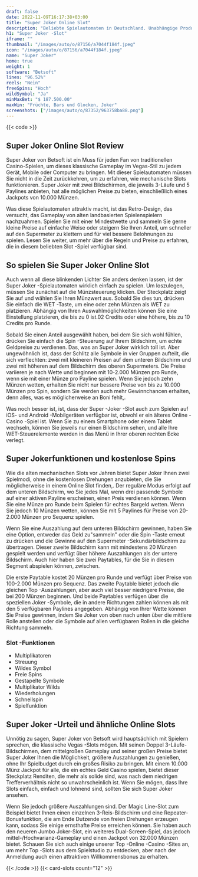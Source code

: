 ```yaml
---
draft: false
date: 2022-11-09T16:17:38+03:00
title: "Super Joker Online Slot"
description: "Beliebte Spielautomaten in Deutschland. Unabhängige Produktbewertungen und exklusive Anmeldeangebote. Jetzt spielen!"
h1: "Super Joker -Slot"
iframe: ""
thumbnail: "/images/auto/o/87156/a7044f184f.jpeg"
icon: "/images/auto/o/87156/a7044f184f.jpeg"
name: "Super Joker"
home: true
weight: 1
software: "Betsoft"
lines: "96.52%"
reels: "Nein"
freeSpins: "Hoch"
wildSymbol: "Ja"
minMaxBet: "$ 187.500.00"
maxWin: "Früchte, Bars und Glocken, Joker"
screenshots: ["/images/auto/o/87352/963758ba88.png"]
---
```


{{< code >}}<h2>Super Joker Online Slot Review</h2><p>Super Joker von Betsoft ist ein Muss für jeden Fan von traditionellen Casino-Spielen, um dieses klassische Gameplay im Vegas-Stil zu jedem Gerät, Mobile oder Computer zu bringen. Mit dieser Spielautomaten müssen Sie nicht in die Zeit zurückkehren, um zu erfahren, wie mechanische Slots funktionieren. Super Joker mit zwei Bildschirmen, die jeweils 3-Läufe und 5 Paylines anbieten, hat alle möglichen Preise zu bieten, einschließlich eines Jackpots von 10.000 Münzen.</p><p>Was diese Spielautomaten attraktiv macht, ist das Retro-Design, das versucht, das Gameplay von alten landbasierten Spielenspielern nachzuahmen. Spielen Sie mit einer Mindestwette und sammeln Sie gerne kleine Preise auf einfache Weise oder steigern Sie Ihren Anteil, um schneller auf den Supermeter zu klettern und für viel bessere Belohnungen zu spielen. Lesen Sie weiter, um mehr über die Regeln und Preise zu erfahren, die in diesem beliebten Slot -Spiel verfügbar sind.</p><h2>So spielen Sie Super Joker Online Slot</h2><p>Auch wenn all diese blinkenden Lichter Sie anders denken lassen, ist der Super Joker -Spielautomaten wirklich einfach zu spielen. Um loszulegen, müssen Sie zunächst auf die Münzsteuerung klicken. Der Steckplatz zeigt Sie auf und wählen Sie Ihren Münzwert aus. Sobald Sie dies tun, drücken Sie einfach die WET -Taste, um eine oder zehn Münzen als WET zu platzieren. Abhängig von Ihren Auswahlmöglichkeiten können Sie eine Einstellung platzieren, die bis zu 0 ist.02 Credits oder eine höhere, bis zu 10 Credits pro Runde.</p><p>Sobald Sie einen Anteil ausgewählt haben, bei dem Sie sich wohl fühlen, drücken Sie einfach die Spin -Steuerung auf Ihrem Bildschirm, um echte Geldpreise zu verdienen. Das, was an Super Joker wirklich toll ist. Aber ungewöhnlich ist, dass der Schlitz alle Symbole in vier Gruppen aufteilt, die sich verflechten: zwei mit kleineren Preisen auf dem unteren Bildschirm und zwei mit höheren auf dem Bildschirm des oberen Supermeters. Die Preise variieren je nach Wette und beginnen mit 10-2.000 Münzen pro Runde, wenn sie mit einer Münze pro Payline spielen. Wenn Sie jedoch zehn Münzen wetten, erhalten Sie nicht nur bessere Preise von bis zu 10.000 Münzen pro Spin, sondern Sie werden auch mehr Gewinnchancen erhalten, denn alles, was es möglicherweise an Boni fehlt,.</p><p>Was noch besser ist, ist, dass der Super -Joker -Slot auch zum Spielen auf iOS- und Android -Mobilgeräten verfügbar ist, obwohl er ein älteres Online -Casino -Spiel ist. Wenn Sie zu einem Smartphone oder einem Tablet wechseln, können Sie jeweils nur einen Bildschirm sehen, und alle Ihre WET-Steuerelemente werden in das Menü in Ihrer oberen rechten Ecke verlegt.</p><h2>Super Jokerfunktionen und kostenlose Spins</h2><p>Wie die alten mechanischen Slots vor Jahren bietet Super Joker Ihnen zwei Spielmodi, ohne die kostenlosen Drehungen anzubieten, die Sie möglicherweise in einem Online Slot finden,. Der reguläre Modus erfolgt auf dem unteren Bildschirm, wo Sie jedes Mal, wenn drei passende Symbole auf einer aktiven Payline erscheinen, einen Preis verdienen können. Wenn Sie eine Münze pro Runde beim Spielen für echtes Bargeld wetten. Wenn Sie jedoch 10 Münzen wetten, können Sie mit 5 Paylines für Preise von 20-2.000 Münzen pro Sequenz spielen.</p><p>Wenn Sie eine Auszahlung auf dem unteren Bildschirm gewinnen, haben Sie eine Option, entweder das Geld zu"sammeln" oder die Spin -Taste erneut zu drücken und die Gewinne auf den Supermeter -Sekundärbildschirm zu übertragen. Dieser zweite Bildschirm kann mit mindestens 20 Münzen gespielt werden und verfügt über höhere Auszahlungen als der untere Bildschirm. Auch hier haben Sie zwei Paytables, für die Sie in diesem Segment abspielen können, zwischen.</p><p>Die erste Paytable kostet 20 Münzen pro Runde und verfügt über Preise von 100-2.000 Münzen pro Sequenz. Das zweite Paytable bietet jedoch die gleichen Top -Auszahlungen, aber auch viel besser niedrigere Preise, die bei 200 Münzen beginnen. Und beide Paytables verfügen über die speziellen Joker -Symbole, die in andere Richtungen zahlen können als mit den 5 verfügbaren Paylines angegeben. Abhängig von Ihrer Wette können Sie Preise gewinnen, indem Sie Joker von oben nach unten über die mittlere Rolle anstellen oder die Symbole auf allen verfügbaren Rollen in die gleiche Richtung sammeln.</p><h3>
Slot -Funktionen</h3><ul>
<li></span>
Multiplikatoren</li>
<li></span>
Streuung</li>
<li></span>
Wildes Symbol</li>
<li></span>
Freie Spins</li>
<li></span>
Gestapelte Symbole</li>
<li></span>
Multiplikator Wilds</li>
<li></span>
Wiederholungen</li>
<li></span>
Schnellspin</li>
<li></span>
Spielfunktion</li></ul><h2>Super Joker -Urteil und ähnliche Online Slots</h2><p>Unnötig zu sagen, Super Joker von Betsoft wird hauptsächlich mit Spielern sprechen, die klassische Vegas -Slots mögen. Mit seinen Doppel 3-Läufe-Bildschirmen, dem mittelgroßen Gameplay und seiner großen Preise bietet Super Joker Ihnen die Möglichkeit, größere Auszahlungen zu genießen, ohne Ihr Spielbudget durch ein großes Risiko zu bringen. Mit einem 10.000 Münz Jackpot für alle, die ein echtes Geld Casino spielen, bietet dieser Steckplatz Renditen, die mehr als solide sind, was nach dem niedrigen Trefferverhältnis nicht so unwahrscheinlich ist. Wenn Sie mögen, dass Ihre Slots einfach, einfach und lohnend sind, sollten Sie sich Super Joker ansehen.</p><p>Wenn Sie jedoch größere Auszahlungen sind. Der Magic Line-Slot zum Beispiel bietet Ihnen einen einzelnen 3-Reis-Bildschirm und eine Repeater-Bonusfunktion, die am Ende Dutzende von freien Drehungen erzeugen kann, sodass Sie einige ernsthafte Preise erreichen können. Sie haben auch den neueren Jumbo Joker-Slot, ein weiteres Dual-Screen-Spiel, das jedoch mittel-/Hochvarianz-Gameplay und einen Jackpot von 32.000 Münzen bietet. Schauen Sie sich auch einige unserer Top -Online -Casino -Sites an, um mehr Top -Slots aus dem Spielstudio zu entdecken, aber nach der Anmeldung auch einen attraktiven Willkommensbonus zu erhalten.</p>{{< /code >}}
 {{< card-slots count="12" >}}